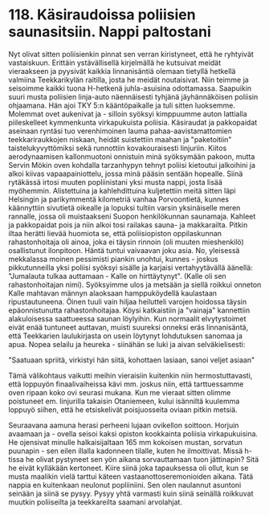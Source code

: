 


    
# 118. Käsiraudoissa poliisien saunasitsiin. Nappi paltostani

Nyt olivat sitten poliisienkin pinnat sen verran kiristyneet, että he ryhtyivät vastaiskuun. Erittäin ystävällisellä kirjelmällä he 
kutsuivat meidät vieraakseen ja pyysivät kaikkia linnanisäntiä olemaan tietyllä hetkellä valmiina Teekkarikylän raitilla, josta 
he meidät noutaisivat. Niin teimme ja seisoimme kaikki tuona H-hetkenä juhla-asuisina odottamassa. Saapuikin suuri musta 
poliisien linja-auto näennäisesti tyhjänä jäyhännäköisen poliisin ohjaamana. Hän ajoi TKY 5:n kääntöpaikalle ja tuli sitten 
luoksemme. Molemmat ovet aukenivat ja - silloin syöksyi kimppuumme auton lattialla piileskelleet kymmenkunta 
virkapukuista poliisia. Käsiraudat ja pakkopaidat aseinaan ryntäsi tuo verenhimoinen lauma pahaa-aavistamattomien 
teekkariraukkojen niskaan, heidät suistettiin maahan ja "paketoitiin" taistelukyvyttömiksi sekä runnottiin kovakouraisesti 
linjuriin. Kiitos aerodynaamisen kallonmuotoni onnistuin minä syöksymään pakoon, mutta Servin Mökin oven kohdalla 
tarzanhypyn tehnyt poliisi kietoutui jalkoihini ja alkoi kiivas vapaapainiottelu, jossa minä pääsin sentään hopealle. Siinä 
rytäkässä irtosi muuten popliinistani yksi musta nappi, josta lisää myöhemmin. Alistettuina ja kahlehdittuina kuljetettiin meitä 
sitten läpi Helsingin ja parikymmentä kilometriä vanhaa Porvoontietä, kunnes käännyttiin sivutietä oikealle ja lopuksi tultiin 
varsin yksinäiselle meren rannalle, jossa oli muistaakseni Suopon henkilökunnan saunamaja. Kahleet ja pakkopaidat pois ja 
niin alkoi tosi railakas sauna- ja makkarailta. Pitkin iltaa herätti lievää huomiota se, että poliisiopiston oppilaskunnan 
rahastonhoitaja oli ainoa, joka ei täysin rinnoin (oli muuten mieshenkilö) osallistunut ilonpitoon. Häntä tuntui vaivaavan joku 
asia. No, yleisessä mekkalassa moinen pessimisti piankin unohtui, kunnes - joskus pikkutunneilla yksi poliisi syöksyi sisälle ja 
karjaisi vertahyytävällä äänellä: "Jumalauta tulkaa auttamaan - Kalle on hirttäytynyt". (Kalle oli sen rahastonhoitajan nimi). 
Syöksyimme ulos ja metsään ja siellä roikkui onneton Kalle mahtavan männyn alaoksaan hamppuköydellä kaulastaan 
ripustautuneena. Öinen tuuli vain hiljaa heilutteli varojen hoidossa täysin epäonnistunutta rahastonhoitajaa. Köysi katkaistiin 
ja "vainaja" kannettiin alakuloisessa saattueessa saunan löylyihin. Kun normaalit elvytystoimet eivät enää tuntuneet auttavan, 
muisti suureksi onneksi eräs linnanisäntä, että Teekkarien laulukirjasta on usein löytynyt lohdutuksen sanomaa ja apua. Nopea 
selailu ja heureka - siinähän se luki ja aivan selväkielisesti:

"Saatuaan spriitä, virkistyi hän siitä,
kohottaen lasiaan, sanoi veljet asiaan"

Tämä välikohtaus vaikutti meihin vieraisiin kuitenkin niin hermostuttavasti, että loppuyön finaalivaiheissa kävi mm. joskus 
niin, että tarttuessamme oven ripaan koko ovi seurasi mukana. Kun me vieraat sitten olimme poistuneet em. linjurilla takaisin 
Otaniemeen, kului isänniltä kuulemma loppuyö siihen, että he etsiskelivät poisjuosseita oviaan pitkin metsiä.

Seuraavana aamuna herasi perheeni lujaan ovikellon soittoon. Horjuin avaamaan ja - ovella seisoi kaksi opiston kookkainta 
poliisia virkapukuisina. He ojensivat minulle halkaisijaltaan 165 mm kokoisen mustan, sorvatun puunapin - sen eilen illalla 
kadonneen tilalle, kuten he ilmoittivat. Missä h-tissa he olivat pystyneet sen yön aikana sorvauttamaan tuon jättinapin? Sitä he 
eivät kylläkään kertoneet. Kiire siinä joka tapauksessa oli ollut, kun se musta maalikin vielä tarttui käteen 
vastaanottoseremonioiden aikana. Tätä nappia en kuitenkaan neulonut popliiniini. Sen olen naulannut asuntoni seinään ja siinä 
se pysyy. Pysyy yhtä varmasti kuin siinä seinällä roikkuvat muutkin poliiseilta ja teekkareilta saamani arvolahjat.

